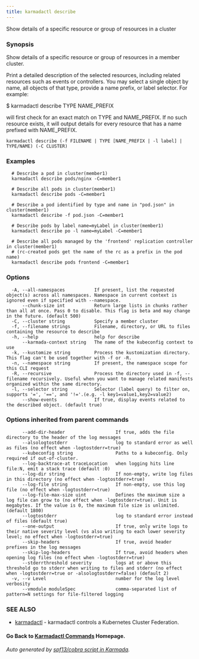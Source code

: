 ```yaml
---
title: karmadactl describe
---
```


Show details of a specific resource or group of resources in a cluster

### Synopsis

Show details of a specific resource or group of resources in a member cluster.

 Print a detailed description of the selected resources, including related resources such as events or controllers. You may select a single object by name, all objects of that type, provide a name prefix, or label selector. For example:

 $ karmadactl describe TYPE NAME_PREFIX

 will first check for an exact match on TYPE and NAME_PREFIX. If no such resource exists, it will output details for every resource that has a name prefixed with NAME_PREFIX.

```
karmadactl describe (-f FILENAME | TYPE [NAME_PREFIX | -l label] | TYPE/NAME) (-C CLUSTER)
```

### Examples

```
  # Describe a pod in cluster(member1)
  karmadactl describe pods/nginx -C=member1
  
  # Describe all pods in cluster(member1)
  karmadactl describe pods -C=member1
  
  # Describe a pod identified by type and name in "pod.json" in cluster(member1)
  karmadactl describe -f pod.json -C=member1
  
  # Describe pods by label name=myLabel in cluster(member1)
  karmadactl describe po -l name=myLabel -C=member1
  
  # Describe all pods managed by the 'frontend' replication controller in cluster(member1)
  # (rc-created pods get the name of the rc as a prefix in the pod name)
  karmadactl describe pods frontend -C=member1
```

### Options

```
  -A, --all-namespaces           If present, list the requested object(s) across all namespaces. Namespace in current context is ignored even if specified with --namespace.
      --chunk-size int           Return large lists in chunks rather than all at once. Pass 0 to disable. This flag is beta and may change in the future. (default 500)
  -C, --cluster string           Specify a member cluster
  -f, --filename strings         Filename, directory, or URL to files containing the resource to describe
  -h, --help                     help for describe
      --karmada-context string   The name of the kubeconfig context to use
  -k, --kustomize string         Process the kustomization directory. This flag can't be used together with -f or -R.
  -n, --namespace string         If present, the namespace scope for this CLI request
  -R, --recursive                Process the directory used in -f, --filename recursively. Useful when you want to manage related manifests organized within the same directory.
  -l, --selector string          Selector (label query) to filter on, supports '=', '==', and '!='.(e.g. -l key1=value1,key2=value2)
      --show-events              If true, display events related to the described object. (default true)
```

### Options inherited from parent commands

```
      --add-dir-header                   If true, adds the file directory to the header of the log messages
      --alsologtostderr                  log to standard error as well as files (no effect when -logtostderr=true)
      --kubeconfig string                Paths to a kubeconfig. Only required if out-of-cluster.
      --log-backtrace-at traceLocation   when logging hits line file:N, emit a stack trace (default :0)
      --log-dir string                   If non-empty, write log files in this directory (no effect when -logtostderr=true)
      --log-file string                  If non-empty, use this log file (no effect when -logtostderr=true)
      --log-file-max-size uint           Defines the maximum size a log file can grow to (no effect when -logtostderr=true). Unit is megabytes. If the value is 0, the maximum file size is unlimited. (default 1800)
      --logtostderr                      log to standard error instead of files (default true)
      --one-output                       If true, only write logs to their native severity level (vs also writing to each lower severity level; no effect when -logtostderr=true)
      --skip-headers                     If true, avoid header prefixes in the log messages
      --skip-log-headers                 If true, avoid headers when opening log files (no effect when -logtostderr=true)
      --stderrthreshold severity         logs at or above this threshold go to stderr when writing to files and stderr (no effect when -logtostderr=true or -alsologtostderr=false) (default 2)
  -v, --v Level                          number for the log level verbosity
      --vmodule moduleSpec               comma-separated list of pattern=N settings for file-filtered logging
```

### SEE ALSO

* [karmadactl](karmadactl.md)	 - karmadactl controls a Kubernetes Cluster Federation.

#### Go Back to [Karmadactl Commands](karmadactl_index.md) Homepage.


###### Auto generated by [spf13/cobra script in Karmada](https://github.com/karmada-io/karmada/tree/master/hack/tools/genkarmadactldocs).
